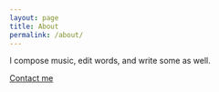 ```yaml
---
layout: page
title: About
permalink: /about/
---
```


I compose music, edit words, and write some as well.

<a href="{{ site.baseurl }}/contact">Contact me</a>
